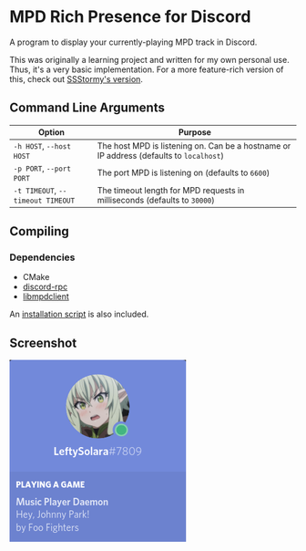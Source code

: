 # MPD Rich Presence for Discord

A program to display your currently-playing MPD track in Discord.

This was originally a learning project and written for my own personal use. Thus, it's a very basic implementation.
For a more feature-rich version of this, check out [SSStormy's version](https://github.com/SSStormy/mpd-rich-presence-discord).


## Command Line Arguments

| Option                            | Purpose                                                                                 |
| --------------------------------- | --------------------------------------------------------------------------------------- |
| `-h HOST`,    `--host HOST`       | The host MPD is listening on. Can be a hostname or IP address (defaults to `localhost`) |
| `-p PORT`,    `--port PORT`       | The port MPD is listening on (defaults to `6600`)                                       |
| `-t TIMEOUT`, `--timeout TIMEOUT` | The timeout length for MPD requests in milliseconds (defaults to `30000`)               |


## Compiling

### Dependencies
- CMake
- [discord-rpc](https://github.com/discordapp/discord-rpc)
- [libmpdclient](https://www.musicpd.org/libs/libmpdclient/)

An [installation script](install.sh) is also included.


## Screenshot
![scrot](scrot.png)
